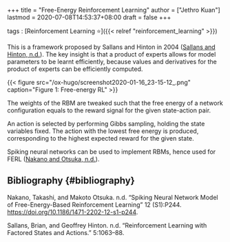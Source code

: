 +++
title = "Free-Energy Reinforcement Learning"
author = ["Jethro Kuan"]
lastmod = 2020-07-08T14:53:37+08:00
draft = false
+++

tags
: [Reinforcement Learning ⭐]({{< relref "reinforcement_learning" >}})

This is a framework proposed by Sallans and Hinton in 2004
([Sallans and Hinton, n.d.](#orgf9c93c1)). The key insight is that a product of experts
allows for model parameters to be learnt efficiently, because values
and derivatives for the product of experts can be efficiently computed.

{{< figure src="/ox-hugo/screenshot2020-01-16_23-15-12_.png" caption="Figure 1: Free-energy RL" >}}

The weights of the RBM are tweaked such that the free energy of a
network configuration equals to the reward signal for the given
state-action pair.

An action is selected by performing Gibbs sampling, holding the state
variables fixed. The action with the lowest free energy is produced,
corresponding to the highest expected reward for the given state.

Spiking neural networks can be used to implement RBMs, hence used for
FERL ([Nakano and Otsuka, n.d.](#org3b82eff)).

## Bibliography {#bibliography}

<a id="org3b82eff"></a>Nakano, Takashi, and Makoto Otsuka. n.d. “Spiking Neural Network Model of Free-Energy-Based Reinforcement Learning” 12 (S1):P244. <https://doi.org/10.1186/1471-2202-12-s1-p244>.

<a id="orgf9c93c1"></a>Sallans, Brian, and Geoffrey Hinton. n.d. “Reinforcement Learning with Factored States and Actions.” 5:1063–88.
